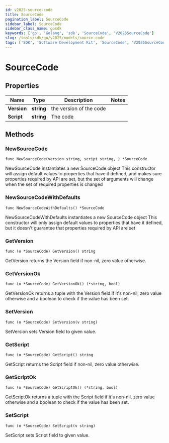 ```yaml
---
id: v2025-source-code
title: SourceCode
pagination_label: SourceCode
sidebar_label: SourceCode
sidebar_class_name: gosdk
keywords: ['go', 'Golang', 'sdk', 'SourceCode', 'V2025SourceCode'] 
slug: /tools/sdk/go/v2025/models/source-code
tags: ['SDK', 'Software Development Kit', 'SourceCode', 'V2025SourceCode']
---
```


# SourceCode

## Properties

Name | Type | Description | Notes
------------ | ------------- | ------------- | -------------
**Version** | **string** | the version of the code | 
**Script** | **string** | The code | 

## Methods

### NewSourceCode

`func NewSourceCode(version string, script string, ) *SourceCode`

NewSourceCode instantiates a new SourceCode object
This constructor will assign default values to properties that have it defined,
and makes sure properties required by API are set, but the set of arguments
will change when the set of required properties is changed

### NewSourceCodeWithDefaults

`func NewSourceCodeWithDefaults() *SourceCode`

NewSourceCodeWithDefaults instantiates a new SourceCode object
This constructor will only assign default values to properties that have it defined,
but it doesn't guarantee that properties required by API are set

### GetVersion

`func (o *SourceCode) GetVersion() string`

GetVersion returns the Version field if non-nil, zero value otherwise.

### GetVersionOk

`func (o *SourceCode) GetVersionOk() (*string, bool)`

GetVersionOk returns a tuple with the Version field if it's non-nil, zero value otherwise
and a boolean to check if the value has been set.

### SetVersion

`func (o *SourceCode) SetVersion(v string)`

SetVersion sets Version field to given value.


### GetScript

`func (o *SourceCode) GetScript() string`

GetScript returns the Script field if non-nil, zero value otherwise.

### GetScriptOk

`func (o *SourceCode) GetScriptOk() (*string, bool)`

GetScriptOk returns a tuple with the Script field if it's non-nil, zero value otherwise
and a boolean to check if the value has been set.

### SetScript

`func (o *SourceCode) SetScript(v string)`

SetScript sets Script field to given value.



